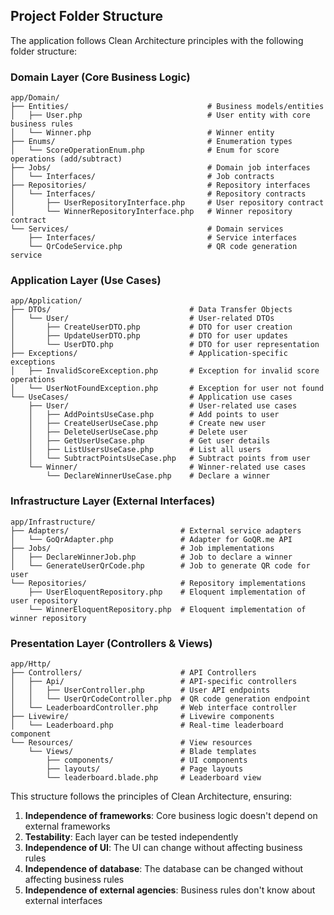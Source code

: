 ## Project Folder Structure

The application follows Clean Architecture principles with the following folder structure:

### Domain Layer (Core Business Logic)

```
app/Domain/
├── Entities/                               # Business models/entities
│   ├── User.php                            # User entity with core business rules
│   └── Winner.php                          # Winner entity
├── Enums/                                  # Enumeration types
│   └── ScoreOperationEnum.php              # Enum for score operations (add/subtract)
├── Jobs/                                   # Domain job interfaces
│   └── Interfaces/                         # Job contracts
├── Repositories/                           # Repository interfaces
│   └── Interfaces/                         # Repository contracts
│       ├── UserRepositoryInterface.php     # User repository contract
│       └── WinnerRepositoryInterface.php   # Winner repository contract
└── Services/                               # Domain services
    ├── Interfaces/                         # Service interfaces
    └── QrCodeService.php                   # QR code generation service
```

### Application Layer (Use Cases)

```
app/Application/
├── DTOs/                               # Data Transfer Objects
│   └── User/                           # User-related DTOs
│       ├── CreateUserDTO.php           # DTO for user creation
│       ├── UpdateUserDTO.php           # DTO for user updates
│       └── UserDTO.php                 # DTO for user representation
├── Exceptions/                         # Application-specific exceptions
│   ├── InvalidScoreException.php       # Exception for invalid score operations
│   └── UserNotFoundException.php       # Exception for user not found
└── UseCases/                           # Application use cases
    ├── User/                           # User-related use cases
    │   ├── AddPointsUseCase.php        # Add points to user
    │   ├── CreateUserUseCase.php       # Create new user
    │   ├── DeleteUserUseCase.php       # Delete user
    │   ├── GetUserUseCase.php          # Get user details
    │   ├── ListUsersUseCase.php        # List all users
    │   └── SubtractPointsUseCase.php   # Subtract points from user
    └── Winner/                         # Winner-related use cases
        └── DeclareWinnerUseCase.php    # Declare a winner
```

### Infrastructure Layer (External Interfaces)

```
app/Infrastructure/
├── Adapters/                         # External service adapters
│   └── GoQrAdapter.php               # Adapter for GoQR.me API
├── Jobs/                             # Job implementations
│   ├── DeclareWinnerJob.php          # Job to declare a winner
│   └── GenerateUserQrCode.php        # Job to generate QR code for user
└── Repositories/                     # Repository implementations
    ├── UserEloquentRepository.php    # Eloquent implementation of user repository
    └── WinnerEloquentRepository.php  # Eloquent implementation of winner repository
```

### Presentation Layer (Controllers & Views)

```
app/Http/
├── Controllers/                      # API Controllers
│   ├── Api/                          # API-specific controllers
│   │   ├── UserController.php        # User API endpoints
│   │   └── UserQrCodeController.php  # QR code generation endpoint
│   └── LeaderboardController.php     # Web interface controller
├── Livewire/                         # Livewire components
│   └── Leaderboard.php               # Real-time leaderboard component
└── Resources/                        # View resources
    └── Views/                        # Blade templates
        ├── components/               # UI components
        ├── layouts/                  # Page layouts
        └── leaderboard.blade.php     # Leaderboard view
```

This structure follows the principles of Clean Architecture, ensuring:

1. **Independence of frameworks**: Core business logic doesn't depend on external frameworks
2. **Testability**: Each layer can be tested independently
3. **Independence of UI**: The UI can change without affecting business rules
4. **Independence of database**: The database can be changed without affecting business rules
5. **Independence of external agencies**: Business rules don't know about external interfaces 